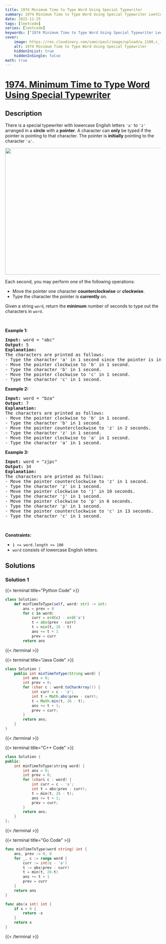 ```yaml
---
title: 1974 Minimum Time to Type Word Using Special Typewriter
summary: 1974 Minimum Time to Type Word Using Special Typewriter LeetCode Solution Explained
date: 2022-11-25
tags: [leetcode]
series: [leetcode]
keywords: ["1974 Minimum Time to Type Word Using Special Typewriter LeetCode Solution Explained in all languages", "1974 Minimum Time to Type Word Using Special Typewriter", "LeetCode", "leetcode solution in Python3 C++ Java Go PHP Ruby Swift TypeScript Rust C# JavaScript C", "GeeksforGeeks", "InterviewBit", "Coding Ninjas", "HackerRank", "HackerEarth", "CodeChef", "TopCoder", "AlgoExpert", "freeCodeCamp", "Codeforces", "GitHub", "AtCoder", "Samir Paul"]
cover:
    image: https://res.cloudinary.com/samirpaul/image/upload/w_1100,c_fit,co_rgb:FFFFFF,l_text:Arial_75_bold:1974 Minimum Time to Type Word Using Special Typewriter - Solution Explained/problem-solving.webp
    alt: 1974 Minimum Time to Type Word Using Special Typewriter
    hiddenInList: true
    hiddenInSingle: false
math: true
---
```



# [1974. Minimum Time to Type Word Using Special Typewriter](https://leetcode.com/problems/minimum-time-to-type-word-using-special-typewriter)


## Description

<p>There is a special typewriter with lowercase English letters <code>&#39;a&#39;</code> to <code>&#39;z&#39;</code> arranged in a <strong>circle</strong> with a <strong>pointer</strong>. A character can <strong>only</strong> be typed if the pointer is pointing to that character. The pointer is <strong>initially</strong> pointing to the character <code>&#39;a&#39;</code>.</p>
<img alt="" src="https://spcdn.pages.dev/leetcode/problems/1974.Minimum%20Time%20to%20Type%20Word%20Using%20Special%20Typewriter/images/chart.jpg" style="width: 530px; height: 410px;" />
<p>Each second, you may perform one of the following operations:</p>

<ul>
	<li>Move the pointer one character <strong>counterclockwise</strong> or <strong>clockwise</strong>.</li>
	<li>Type the character the pointer is <strong>currently</strong> on.</li>
</ul>

<p>Given a string <code>word</code>, return the<strong> minimum</strong> number of seconds to type out the characters in <code>word</code>.</p>

<p>&nbsp;</p>
<p><strong class="example">Example 1:</strong></p>

<pre>
<strong>Input:</strong> word = &quot;abc&quot;
<strong>Output:</strong> 5
<strong>Explanation: 
</strong>The characters are printed as follows:
- Type the character &#39;a&#39; in 1 second since the pointer is initially on &#39;a&#39;.
- Move the pointer clockwise to &#39;b&#39; in 1 second.
- Type the character &#39;b&#39; in 1 second.
- Move the pointer clockwise to &#39;c&#39; in 1 second.
- Type the character &#39;c&#39; in 1 second.
</pre>

<p><strong class="example">Example 2:</strong></p>

<pre>
<strong>Input:</strong> word = &quot;bza&quot;
<strong>Output:</strong> 7
<strong>Explanation:
</strong>The characters are printed as follows:
- Move the pointer clockwise to &#39;b&#39; in 1 second.
- Type the character &#39;b&#39; in 1 second.
- Move the pointer counterclockwise to &#39;z&#39; in 2 seconds.
- Type the character &#39;z&#39; in 1 second.
- Move the pointer clockwise to &#39;a&#39; in 1 second.
- Type the character &#39;a&#39; in 1 second.
</pre>

<p><strong class="example">Example 3:</strong></p>

<pre>
<strong>Input:</strong> word = &quot;zjpc&quot;
<strong>Output:</strong> 34
<strong>Explanation:</strong>
The characters are printed as follows:
- Move the pointer counterclockwise to &#39;z&#39; in 1 second.
- Type the character &#39;z&#39; in 1 second.
- Move the pointer clockwise to &#39;j&#39; in 10 seconds.
- Type the character &#39;j&#39; in 1 second.
- Move the pointer clockwise to &#39;p&#39; in 6 seconds.
- Type the character &#39;p&#39; in 1 second.
- Move the pointer counterclockwise to &#39;c&#39; in 13 seconds.
- Type the character &#39;c&#39; in 1 second.
</pre>

<p>&nbsp;</p>
<p><strong>Constraints:</strong></p>

<ul>
	<li><code>1 &lt;= word.length &lt;= 100</code></li>
	<li><code>word</code> consists of lowercase English letters.</li>
</ul>

## Solutions

### Solution 1

<!-- tabs:start -->

{{< terminal title="Python Code" >}}
```python
class Solution:
    def minTimeToType(self, word: str) -> int:
        ans = prev = 0
        for c in word:
            curr = ord(c) - ord('a')
            t = abs(prev - curr)
            t = min(t, 26 - t)
            ans += t + 1
            prev = curr
        return ans
```
{{< /terminal >}}

{{< terminal title="Java Code" >}}
```java
class Solution {
    public int minTimeToType(String word) {
        int ans = 0;
        int prev = 0;
        for (char c : word.toCharArray()) {
            int curr = c - 'a';
            int t = Math.abs(prev - curr);
            t = Math.min(t, 26 - t);
            ans += t + 1;
            prev = curr;
        }
        return ans;
    }
}
```
{{< /terminal >}}

{{< terminal title="C++ Code" >}}
```cpp
class Solution {
public:
    int minTimeToType(string word) {
        int ans = 0;
        int prev = 0;
        for (char& c : word) {
            int curr = c - 'a';
            int t = abs(prev - curr);
            t = min(t, 26 - t);
            ans += t + 1;
            prev = curr;
        }
        return ans;
    }
};
```
{{< /terminal >}}

{{< terminal title="Go Code" >}}
```go
func minTimeToType(word string) int {
	ans, prev := 0, 0
	for _, c := range word {
		curr := int(c - 'a')
		t := abs(prev - curr)
		t = min(t, 26-t)
		ans += t + 1
		prev = curr
	}
	return ans
}

func abs(x int) int {
	if x < 0 {
		return -x
	}
	return x
}
```
{{< /terminal >}}

<!-- tabs:end -->

<!-- end -->
